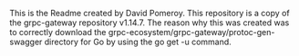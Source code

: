 This is the Readme created by David Pomeroy.
This repository is a copy of the grpc-gateway repository v1.14.7.
The reason why this was created was to correctly download the 
grpc-ecosystem/grpc-gateway/protoc-gen-swagger directory for Go
by using the go get -u command. 
